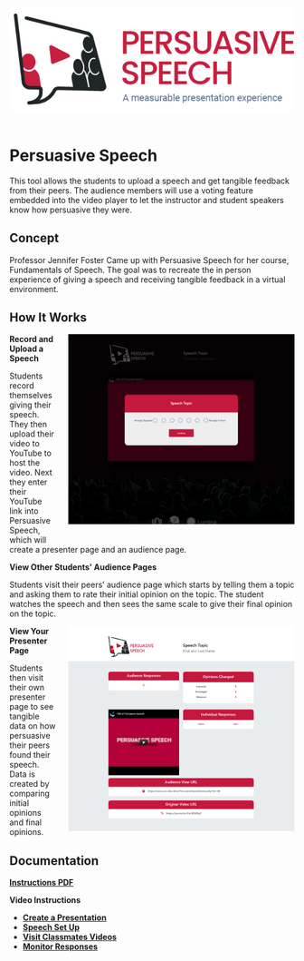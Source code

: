 <img style="align:center; margin-bottom:20px;" src="Assets\ImagesForTools\PersuasiveSpeech-Header.png">

# Persuasive Speech

This tool allows the students to upload a speech and get tangible feedback from their peers. The audience members will use a voting feature embedded into the video player to let the instructor and student speakers know how persuasive they were.

## Concept

Professor Jennifer Foster Came up with Persuasive Speech for her course, Fundamentals of Speech. The goal was to recreate the in person experience of giving a speech and receiving tangible feedback in a virtual environment.

## How It Works

<img style="float: right; margin-left:20px; margin-bottom:20px;" width="400" src="Assets\ImagesForTools\PersuasiveSpeech-Screenshot-2.png">

**Record and Upload a Speech**

Students record themselves giving their speech. They then upload their video to YouTube to host the video. Next they enter their YouTube link into Persuasive Speech, which will create a presenter page and an audience page.

**View Other Students' Audience Pages**

Students visit their peers’ audience page which starts by telling them a topic and asking them to rate their initial opinion on the topic. The student watches the speech and then sees the same scale to give their final opinion on the topic.

<img style="float: right; margin-left:20px; margin-bottom:20px;" width="400" src="Assets\ImagesForTools\PersuasiveSpeech-Screenshot-1.png">

**View Your Presenter Page**

Students then visit their own presenter page to see tangible data on how persuasive their peers found their speech. Data is created by comparing initial opinions and final opinions.

## Documentation

<a href="https://cece.uco.edu/idea/Persuasivespeech/instructions/Persuasive%20Speech%20Instructions.pdf" target="_blank"><b>Instructions PDF</b></a>

**Video Instructions**

* <a href="https://www.youtube.com/watch?v=xnMKVlQoLEQ&feature=youtu.be" target="_blank"><b>Create a Presentation</b></a>
* <a href="https://www.youtube.com/watch?v=vZBq4oX5ccw&feature=youtu.be" target="_blank"><b>Speech Set Up</b></a>
* <a href="https://www.youtube.com/watch?v=DSrfVEPtjEs&feature=youtu.be" target="_blank"><b>Visit Classmates Videos</b></a>
* <a href="https://www.youtube.com/watch?v=xMyM17cLEA4&feature=youtu.be" target="_blank"><b>Monitor Responses</b></a>
